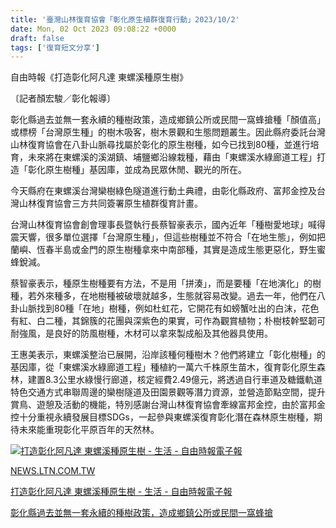 ```yaml
---
title: '臺灣山林復育協會「彰化原生植群復育行動」2023/10/2'
date: Mon, 02 Oct 2023 09:08:22 +0000
draft: false
tags: ['復育短文分享']
---
```


自由時報《打造彰化阿凡達 東螺溪種原生樹》

〔記者顏宏駿／彰化報導〕

彰化縣過去並無一套永續的種樹政策，造成鄉鎮公所或民間一窩蜂搶種「顏值高」或標榜「台灣原生種」的樹木吸客，樹木景觀和生態問題叢生。因此縣府委託台灣山林復育協會在八卦山脈尋找屬於彰化的原生樹種，如今已找到80種，並進行培育，未來將在東螺溪的溪湖鎮、埔鹽鄉沿線栽種，藉由「東螺溪水綠廊道工程」打造「彰化原生樹種」基因庫，並成為民眾休閒、觀光的所在。

今天縣府在東螺溪台灣欒樹綠色隧道進行動土典禮，由彰化縣政府、富邦金控及台灣山林復育協會三方共同簽署原生植群復育計畫。

台灣山林復育協會創會理事長暨執行長蔡智豪表示，國內近年「種樹愛地球」喊得震天響，很多單位選擇「台灣原生種」，但這些樹種並不符合「在地生態」，例如把蘭嶼、恆春半島或金門的原生樹種拿來中南部種，其實是造成生態更惡化，野生蜜蜂銳減。

蔡智豪表示，種原生樹種要有方法，不是用「拼湊」，而是要種「在地演化」的樹種，若外來種多，在地樹種被破壞就越多，生態就容易改變。過去一年，他們在八卦山脈找到80種「在地」樹種，例如杜虹花，它開花有如螃蟹吐出的白沫，花色有紅、白二種，其錦簇的花團與深紫色的果實，可作為觀賞植物；朴樹枝幹堅韌可耐強風，是良好的防風樹種，木材可以拿來製成船及其他器具使用。

王惠美表示，東螺溪整治已展開，沿岸該種何種樹木？他們將建立「彰化樹種」的基因庫，從「東螺溪水綠廊道工程」種植約一萬六千株原生苗木，復育彰化原生森林，建置8.3公里水綠慢行廊道，核定經費2.49億元，將透過自行車道及糖鐵軌道特色交通方式串聯周邊的欒樹隧道及田園景觀等潛力資源，並營造節點空間，提升賞鳥、遊憩及活動的機能，特別感謝台灣山林復育協會牽線富邦金控，由於富邦金控十分重視永續發展目標SDGs，一起參與東螺溪復育彰化潛在森林原生樹種，期待未來能重現彰化平原百年的天然林。

[![打造彰化阿凡達 東螺溪種原生樹 - 生活 - 自由時報電子報](https://external-tpe1-1.xx.fbcdn.net/emg1/v/t13/2844259659828885704?url=https%3A%2F%2Fimg.ltn.com.tw%2FUpload%2Fnews%2F600%2F2023%2F10%2F02%2F4446074_1_1.jpg&fb_obo=1&utld=com.tw&stp=c0.5000x0.5000f_dst-jpg_flffffff_p500x261_q75&ccb=13-1&oh=06_AbE5YPX6OFq4qZzabZdLFfbLBAESGEFNvA7YmfowICidwg&oe=65B0F46E&_nc_sid=c97757)](https://news.ltn.com.tw/amp/news/life/breakingnews/4446074?fbclid=IwAR00dGCTZJKmPIWKjKjzildzl4mVxNmPNJmdkkTFixK7RUz97wpAJOY58u4)

[NEWS.LTN.COM.TW](https://news.ltn.com.tw/amp/news/life/breakingnews/4446074?fbclid=IwAR0waYLb4DaSnKKgr7D3dh1g7aZVz_iVBQLTwpnzXrcBqnWNMLnKWyDkJVs)

[打造彰化阿凡達 東螺溪種原生樹 - 生活 - 自由時報電子報](https://news.ltn.com.tw/amp/news/life/breakingnews/4446074?fbclid=IwAR0waYLb4DaSnKKgr7D3dh1g7aZVz_iVBQLTwpnzXrcBqnWNMLnKWyDkJVs)

[彰化縣過去並無一套永續的種樹政策，造成鄉鎮公所或民間一窩蜂搶](https://news.ltn.com.tw/amp/news/life/breakingnews/4446074?fbclid=IwAR0waYLb4DaSnKKgr7D3dh1g7aZVz_iVBQLTwpnzXrcBqnWNMLnKWyDkJVs)